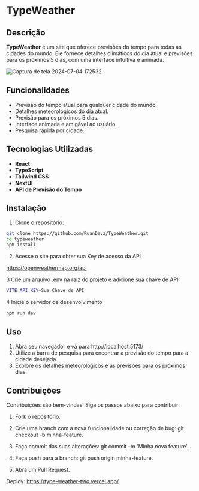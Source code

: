 # TypeWeather

## Descrição

**TypeWeather** é um site que oferece previsões do tempo para todas as cidades do mundo. Ele fornece detalhes climáticos do dia atual e previsões para os próximos 5 dias, com uma interface intuitiva e animada.

![Captura de tela 2024-07-04 172532](https://github.com/RuanDevz/TypeWeather/assets/121466178/78b0abe3-2a14-4ad8-bfe1-75b435c0fcbb)

## Funcionalidades

- Previsão do tempo atual para qualquer cidade do mundo.
- Detalhes meteorológicos do dia atual.
- Previsão para os próximos 5 dias.
- Interface animada e amigável ao usuário.
- Pesquisa rápida por cidade.

## Tecnologias Utilizadas

- **React**
- **TypeScript**
- **Tailwind CSS**
- **NextUI**
- **API de Previsão do Tempo**

## Instalação

1. Clone o repositório:

```bash
git clone https://github.com/RuanDevz/TypeWeather.git
cd typeweather
npm install
````

2. Acesse o site para obter sua Key de acesso da API
   
https://openweathermap.org/api

3 Crie um arquivo .env na raiz do projeto e adicione sua chave de API:

```bash
VITE_API_KEY=Sua Chave de API
````

4 Inicie o servidor de desenvolvimento

````bash
npm run dev
````

## Uso

1. Abra seu navegador e vá para http://localhost:5173/
2. Utilize a barra de pesquisa para encontrar a previsão do tempo para a cidade desejada.
3. Explore os detalhes meteorológicos e as previsões para os próximos dias.

## Contribuições

Contribuições são bem-vindas! Siga os passos abaixo para contribuir:

1. Fork o repositório.

2. Crie uma branch com a nova funcionalidade ou correção de bug: git checkout -b minha-feature.

3. Faça commit das suas alterações: git commit -m 'Minha nova feature'.

4. Faça push para a branch: git push origin minha-feature.

5. Abra um Pull Request.

Deploy: https://type-weather-two.vercel.app/


